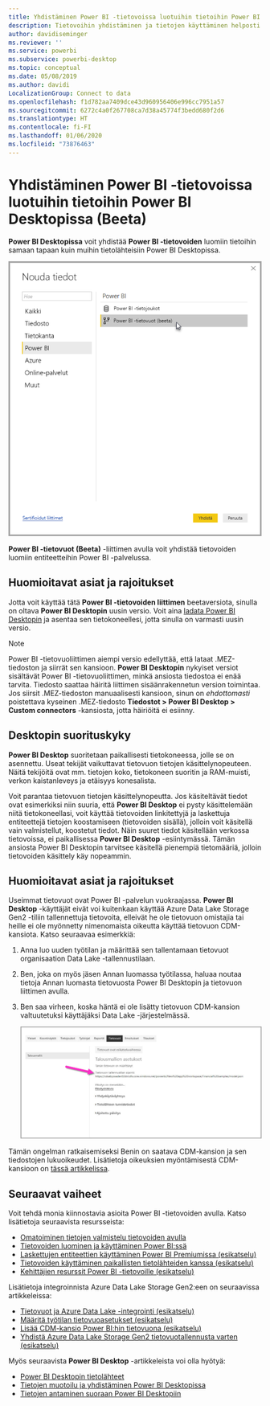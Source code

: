 ```yaml
---
title: Yhdistäminen Power BI -tietovoissa luotuihin tietoihin Power BI Desktopissa (Beeta)
description: Tietovoihin yhdistäminen ja tietojen käyttäminen helposti Power BI Desktopissa
author: davidiseminger
ms.reviewer: ''
ms.service: powerbi
ms.subservice: powerbi-desktop
ms.topic: conceptual
ms.date: 05/08/2019
ms.author: davidi
LocalizationGroup: Connect to data
ms.openlocfilehash: f1d782aa7409dce43d960956406e996cc7951a57
ms.sourcegitcommit: 6272c4a0f267708ca7d38a45774f3bedd680f2d6
ms.translationtype: HT
ms.contentlocale: fi-FI
ms.lasthandoff: 01/06/2020
ms.locfileid: "73876463"
---
```

# <a name="connect-to-data-created-by-power-bi-dataflows-in-power-bi-desktop-beta"></a>Yhdistäminen Power BI -tietovoissa luotuihin tietoihin Power BI Desktopissa (Beeta)
**Power BI Desktopissa** voit yhdistää **Power BI -tietovoiden** luomiin tietoihin samaan tapaan kuin muihin tietolähteisiin Power BI Desktopissa.

![Tietovoihin yhdistäminen](media/desktop-connect-dataflows/connect-dataflows_01.png)

**Power BI -tietovuot (Beeta)** -liittimen avulla voit yhdistää tietovoiden luomiin entiteetteihin Power BI -palvelussa. 

## <a name="considerations-and-limitations"></a>Huomioitavat asiat ja rajoitukset

Jotta voit käyttää tätä **Power BI -tietovoiden liittimen** beetaversiota, sinulla on oltava **Power BI Desktopin** uusin versio. Voit aina [ladata Power BI Desktopin](desktop-get-the-desktop.md) ja asentaa sen tietokoneellesi, jotta sinulla on varmasti uusin versio.  

> [!NOTE]
> Power BI -tietovuoliittimen aiempi versio edellyttää, että lataat .MEZ-tiedoston ja siirrät sen kansioon. **Power BI Desktopin** nykyiset versiot sisältävät Power BI -tietovuoliittimen, minkä ansiosta tiedostoa ei enää tarvita. Tiedosto saattaa häiritä liittimen sisäänrakennetun version toimintaa. Jos siirsit .MEZ-tiedoston manuaalisesti kansioon, sinun on *ehdottomasti* poistettava kyseinen .MEZ-tiedosto **Tiedostot > Power BI Desktop > Custom connectors** -kansiosta, jotta häiriöitä ei esiinny. 

## <a name="desktop-performance"></a>Desktopin suorituskyky
**Power BI Desktop** suoritetaan paikallisesti tietokoneessa, jolle se on asennettu. Useat tekijät vaikuttavat tietovuon tietojen käsittelynopeuteen. Näitä tekijöitä ovat mm. tietojen koko, tietokoneen suoritin ja RAM-muisti, verkon kaistanleveys ja etäisyys konesalista.

Voit parantaa tietovuon tietojen käsittelynopeutta. Jos käsiteltävät tiedot ovat esimerkiksi niin suuria, että **Power BI Desktop** ei pysty käsittelemään niitä tietokoneellasi, voit käyttää tietovoiden linkitettyjä ja laskettuja entiteettejä tietojen koostamiseen (tietovoiden sisällä), jolloin voit käsitellä vain valmistellut, koostetut tiedot. Näin suuret tiedot käsitellään verkossa tietovoissa, ei paikallisessa **Power BI Desktop** -esiintymässä. Tämän ansiosta Power BI Desktopin tarvitsee käsitellä pienempiä tietomääriä, jolloin tietovoiden käsittely käy nopeammin.

## <a name="considerations-and-limitations"></a>Huomioitavat asiat ja rajoitukset

Useimmat tietovuot ovat Power BI -palvelun vuokraajassa. **Power BI Desktop** -käyttäjät eivät voi kuitenkaan käyttää Azure Data Lake Storage Gen2 -tiliin tallennettuja tietovoita, elleivät he ole tietovuon omistajia tai heille ei ole myönnetty nimenomaista oikeutta käyttää tietovuon CDM-kansiota. Katso seuraavaa esimerkkiä:

1.  Anna luo uuden työtilan ja määrittää sen tallentamaan tietovuot organisaation Data Lake -tallennustilaan.
2.  Ben, joka on myös jäsen Annan luomassa työtilassa, haluaa noutaa tietoja Annan luomasta tietovuosta Power BI Desktopin ja tietovuon liittimen avulla.
3.  Ben saa virheen, koska häntä ei ole lisätty tietovuon CDM-kansion valtuutetuksi käyttäjäksi Data Lake -järjestelmässä.

    ![Virhe yritettäessä käyttää tietovuota](media/service-dataflows-configure-workspace-storage-settings/dataflow-storage-settings_08.jpg)

Tämän ongelman ratkaisemiseksi Benin on saatava CDM-kansion ja sen tiedostojen lukuoikeudet. Lisätietoja oikeuksien myöntämisestä CDM-kansioon on [tässä artikkelissa](https://go.microsoft.com/fwlink/?linkid=2029121).




## <a name="next-steps"></a>Seuraavat vaiheet
Voit tehdä monia kiinnostavia asioita Power BI -tietovoiden avulla. Katso lisätietoja seuraavista resursseista:

* [Omatoiminen tietojen valmistelu tietovoiden avulla](service-dataflows-overview.md)
* [Tietovoiden luominen ja käyttäminen Power BI:ssä](service-dataflows-create-use.md)
* [Laskettujen entiteettien käyttäminen Power BI Premiumissa (esikatselu)](service-dataflows-computed-entities-premium.md)
* [Tietovoiden käyttäminen paikallisten tietolähteiden kanssa (esikatselu)](service-dataflows-on-premises-gateways.md)
* [Kehittäjien resurssit Power BI -tietovoille (esikatselu)](service-dataflows-developer-resources.md)

Lisätietoja integroinnista Azure Data Lake Storage Gen2:een on seuraavissa artikkeleissa:

* [Tietovuot ja Azure Data Lake -integrointi (esikatselu)](service-dataflows-azure-data-lake-integration.md)
* [Määritä työtilan tietovuoasetukset (esikatselu)](service-dataflows-configure-workspace-storage-settings.md)
* [Lisää CDM-kansio Power BI:hin tietovuona (esikatselu)](service-dataflows-add-cdm-folder.md)
* [Yhdistä Azure Data Lake Storage Gen2 tietovuotallennusta varten (esikatselu)](service-dataflows-connect-azure-data-lake-storage-gen2.md)

Myös seuraavista **Power BI Desktop** -artikkeleista voi olla hyötyä:

* [Power BI Desktopin tietolähteet](desktop-data-sources.md)
* [Tietojen muotoilu ja yhdistäminen Power BI Desktopissa](desktop-shape-and-combine-data.md)
* [Tietojen antaminen suoraan Power BI Desktopiin](desktop-enter-data-directly-into-desktop.md)   

